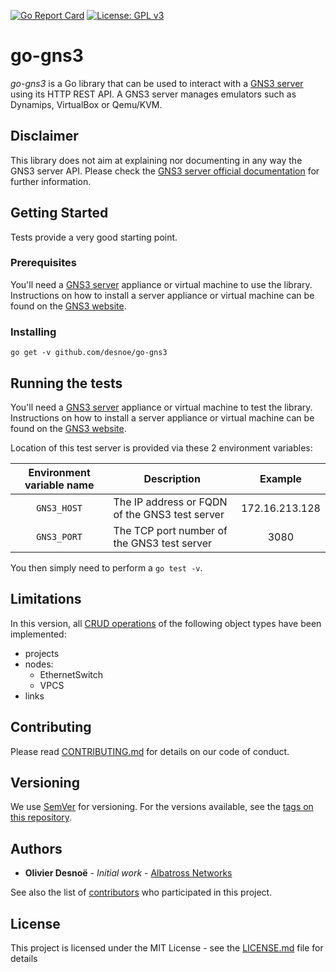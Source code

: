 [![Go Report Card](https://goreportcard.com/badge/github.com/desnoe/go-gns3)](https://goreportcard.com/report/github.com/desnoe/go-gns3)
[![License: GPL v3](https://img.shields.io/badge/License-GPLv3-blue.svg)](https://www.gnu.org/licenses/gpl-3.0)

# go-gns3

*go-gns3* is a Go library that can be used to interact with a [GNS3 server](https://github.com/GNS3/gns3-server) using its HTTP REST API. A GNS3 server manages emulators such as Dynamips, VirtualBox or Qemu/KVM.

## Disclaimer

This library does not aim at explaining nor documenting in any way the GNS3 server API. Please check the [GNS3 server official documentation](https://gns3-server.readthedocs.io/en/latest/index.html) for further information.

## Getting Started

Tests provide a very good starting point.

### Prerequisites

You'll need a [GNS3 server](https://github.com/GNS3/gns3-server) appliance or virtual machine to use the library. Instructions on how to install a server appliance or virtual machine can be found on the [GNS3 website](https://www.gns3.com/).

### Installing

```
go get -v github.com/desnoe/go-gns3
```

## Running the tests

You'll need a [GNS3 server](https://github.com/GNS3/gns3-server) appliance or virtual machine to test the library. Instructions on how to install a server appliance or virtual machine can be found on the [GNS3 website](https://www.gns3.com/).

Location of this test server is provided via these 2 environment variables:

| Environment variable name | Description                                    | Example        |
|:-------------------------:|------------------------------------------------|:--------------:|
| `GNS3_HOST`               | The IP address or FQDN of the GNS3 test server | 172.16.213.128 |
| `GNS3_PORT`               | The TCP port number of the GNS3 test server    |       3080     |

You then simply need to perform a `go test -v`.

## Limitations

In this version, all [CRUD operations](https://en.wikipedia.org/wiki/Create,_read,_update_and_delete) of the following object types have been implemented:
- projects
- nodes:
    * EthernetSwitch
    * VPCS
- links

## Contributing

Please read [CONTRIBUTING.md](CONTRIBUTING.md) for details on our code of conduct.

## Versioning

We use [SemVer](http://semver.org/) for versioning. For the versions available, see the [tags on this repository](https://github.com/desnoe/go-gns3/tags). 

## Authors

* **Olivier Desnoë** - *Initial work* - [Albatross Networks](http://albatross-networks.com)

See also the list of [contributors](https://github.com/desnoe/go-gns3/contributors) who participated in this project.

## License

This project is licensed under the MIT License - see the [LICENSE.md](LICENSE.md) file for details
